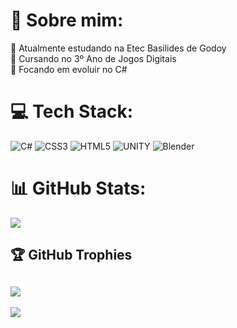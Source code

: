# 💫 Sobre mim:
🔭 Atualmente estudando na Etec Basilides de Godoy<br>👯 Cursando no 3º Ano de Jogos Digitais<br>🌱 Focando em evoluir no C#<br>


# 💻 Tech Stack:
![C#](https://img.shields.io/badge/c%23-%23239120.svg?style=for-the-badge&logo=c-sharp&logoColor=white) ![CSS3](https://img.shields.io/badge/css3-%231572B6.svg?style=for-the-badge&logo=css3&logoColor=white) ![HTML5](https://img.shields.io/badge/html5-%23E34F26.svg?style=for-the-badge&logo=html5&logoColor=white) ![UNITY](https://img.shields.io/badge/Unity-%2320232a.svg?style=for-the-badge&logo=unity&logoColor=white) ![Blender](https://img.shields.io/badge/blender-%23F5792A.svg?style=for-the-badge&logo=blender&logoColor=white)
# 📊 GitHub Stats:
![](https://github-readme-streak-stats.herokuapp.com/?user=yGabrielT&theme=dark&hide_border=false)<br/>

## 🏆 GitHub Trophies
![](https://github-profile-trophy.vercel.app/?username=yGabrielT&theme=nord&no-frame=false&no-bg=true&margin-w=4)
---

[![](https://visitcount.itsvg.in/api?id=yGabrielT&icon=0&color=12)](https://visitcount.itsvg.in)

<!-- Proudly created with GPRM ( https://gprm.itsvg.in ) -->

<!-- Proudly created with GPRM ( https://gprm.itsvg.in ) -->
